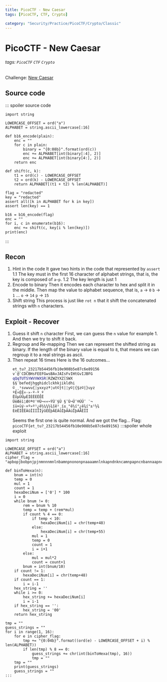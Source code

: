 ```yaml
---
title: PicoCTF - New Caesar
tags: [PicoCTF, CTF, Crypto]

category: "Security/Practice/PicoCTF/Crypto/Classic"
---
```


# PicoCTF - New Caesar
###### tags: `PicoCTF` `CTF` `Crypto`
Challenge: [New Caesar](https://play.picoctf.org/practice/challenge/158?category=2&page=1)

## Source code
::: spoiler source code
```python=
import string

LOWERCASE_OFFSET = ord("a")
ALPHABET = string.ascii_lowercase[:16]

def b16_encode(plain):
	enc = ""
	for c in plain:
		binary = "{0:08b}".format(ord(c))
		enc += ALPHABET[int(binary[:4], 2)]
		enc += ALPHABET[int(binary[4:], 2)]
	return enc

def shift(c, k):
	t1 = ord(c) - LOWERCASE_OFFSET
	t2 = ord(k) - LOWERCASE_OFFSET
	return ALPHABET[(t1 + t2) % len(ALPHABET)]

flag = "redacted"
key = "redacted"
assert all([k in ALPHABET for k in key])
assert len(key) == 1

b16 = b16_encode(flag)
enc = ""
for i, c in enumerate(b16):
	enc += shift(c, key[i % len(key)])
print(enc)

```
:::

## Recon
1. Hint in the code
It gave two hints in the code that represented by `assert`
    1.1 The key must in the first 16 character of alphabet strings, that is, the key is composed of `a~p`.
    1.2 The key length is just 1
2. Encode to binary
Then it encodes each character to hex and split it in the middle. Then map the value to alphabet sequence, that is, 
`a` $\to$ `0`
`b` $\to$ `1`
...
`o` $\to$ `14`
`p` $\to$ `15`
3. Shift string
This process is just like `rot n` that it shift the concatenated strings with `n` characters.

## Exploit - Recover
1. Guess it shift `n` character
First, we can guess the `n` value for example 1. And then we try to shift it back.
2. Regroup and Re-mapping
Then we can represent the shifted string as binary. If the length of the binary value is equal to `8`, that means we can regroup it to a real strings as ascii.
3. Then repeat 16 times
Here is the 16 outcomes...
    ```bash
    et_tu?_23217b54456fb10e908b5e87c6e89156
    v`@`CDCBHsFEEFGwsBAvJAIsFvIHtGvIJBFG
    qQqTUTSYWVVWXSR[RZWZYXZ[SWX
    §§¨befedjhgghidclckhkjikldhi
    ©¸¸¹svwvu{¦yxxyzª¦ut©}t|¦y©|{§z©|}uyz
    ºÉ¤ÉÊ¤·»·º·º¸º
    ËÚµÚÛµÈÌÈËÈËÉË
    ÜëÆëì¦Æ©ª©¨®Ù¬««¬­ÝÙ¨§Ü §¯Ù¬Ü¯®Ú­Ü¯ ¨¬­
    íü×üý·×º»º¹¿ê½¼¼½¾îê¹¸í±¸°ê½í°¿ë¾í°±¹½¾
    ÈèËÌËÊÀûÎÍÍÎÏÿûÊÉþÂÉÁûÎþÁÀüÏþÁÂÊÎÏ
    ```
    Seems the first one is quite normal. And we got the flag...
    Flag: `picoCTF{et_tu?_23217b54456fb10e908b5e87c6e89156}`
:::spoiler whole exploit
```python!=
import string

LOWERCASE_OFFSET = ord("a")
ALPHABET = string.ascii_lowercase[:16]
cipher_flag = "apbopjbobpnjpjnmnnnmnlnbamnpnononpnaaaamnlnkapndnkncamnpapncnbannaapncndnlnpna"

def binToHexa(n):
    bnum = int(n)
    temp = 0
    mul = 1
    count = 1
    hexaDeciNum = ['0'] * 100
    i = 0
    while bnum != 0:
        rem = bnum % 10
        temp = temp + (rem*mul)
        if count % 4 == 0:
            if temp < 10:
                hexaDeciNum[i] = chr(temp+48)
            else:
                hexaDeciNum[i] = chr(temp+55)
            mul = 1
            temp = 0
            count = 1
            i = i+1
        else:
            mul = mul*2
            count = count+1
        bnum = int(bnum/10)
    if count != 1:
        hexaDeciNum[i] = chr(temp+48)
    if count == 1:
        i = i-1
    hex_string = ''
    while i >= 0:
        hex_string += hexaDeciNum[i]
        i = i-1
    if hex_string == '':
        hex_string = '00'
    return hex_string

tmp = ""
guess_strings = ""
for i in range(1, 16):
    for e in cipher_flag:
        tmp += "{0:04b}".format((ord(e) - LOWERCASE_OFFSET + i) % len(ALPHABET))
        if len(tmp) % 8 == 0:
            guess_strings += chr(int(binToHexa(tmp), 16))
            tmp = ""
    tmp = ""
    print(guess_strings)
    guess_strings = ""
:::